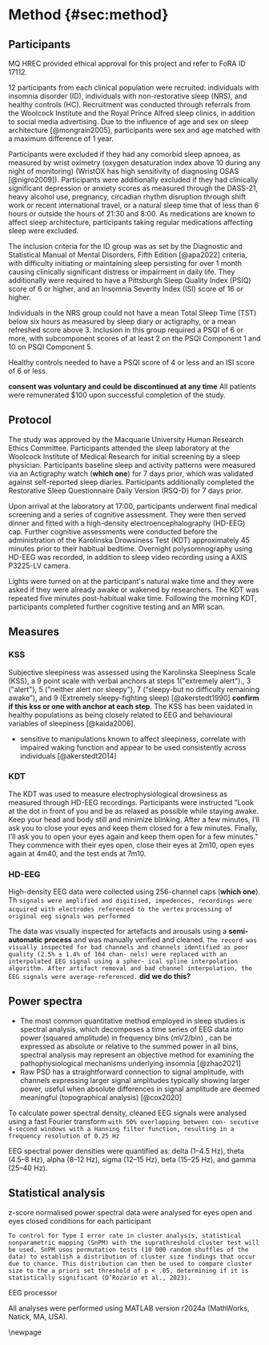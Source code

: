 # Method {#sec:method}

## Participants

MQ HREC provided ethical approval for this project and refer to FoRA ID 17112.


12 participants from each clinical population were recruited: individuals with insomnia disorder (ID), individuals with non-restorative sleep (NRS), and healthy controls (HC). Recruitment was conducted through referrals from the Woolcock Institute and the Royal Prince Alfred sleep clinics, in addition to social media advertising. Due to the influence of age and sex on sleep architecture [@mongrain2005], participants were sex and age matched with a maximum difference of 1 year. 

Participants were excluded if they had any comorbid sleep apnoea, as measured by wrist oximetry (oxygen desaturation index above 10 during any night of monitoring) (WristOX has high sensitivity of diagnosing OSAS [@nigro2009]). Participants were additionally excluded if they had clinically significant depression or anxiety scores as measured through the DASS-21, heavy alcohol use, pregnancy, circadian rhythm disruption through shift work or recent international travel, or a natural sleep time that of less than 6 hours or outside the hours of 21:30 and 8:00. As medications are known to affect sleep architecture, participants taking regular medications affecting sleep were excluded. 

The inclusion criteria for the ID group was as set by the Diagnostic and Statistical Manual of Mental Disorders, Fifth Edition [@apa2022] criteria, with difficulty initiating or maintaining sleep persisting for over 1 month causing clinically significant distress or impairment in daily life. They additionally were required to have a Pittsburgh Sleep Quality Index (PSIQ) score of 6 or higher, and an Insomnia Severity Index (ISI) score of 16 or higher.

Individuals in the NRS group could not have a mean Total Sleep Time (TST) below six hours as measured by sleep diary or actigraphy, or a mean refreshed score above 3. Inclusion in this group required a PSQI of 6 or more, with subcomponent scores of at least 2 on the PSQI Component 1 and 10 on PSQI Component 5. 

Healthy controls needed to have a PSQI score of 4 or less and an ISI score of 6 or less.

**consent was voluntary and could be discontinued at any time** All patients were remunerated $100 upon successful completion of the study. 


## Protocol

The study was approved by the Macquarie University Human Research Ethics Committee. Participants attended the sleep laboratory at the Woolcock Institute of Medical Research for initial screening by a sleep physician. Participants baseline sleep and activity patterns were measured via an Actigraphy watch (**which one**) for 7 days prior, which was validated against self-reported sleep diaries. Participants additionally completed the Restorative Sleep Questionnaire Daily Version (RSQ-D) for 7 days prior. 

Upon arrival at the laboratory at 17:00, participants underwent final medical screening and a series of cognitive assessment. They were then served dinner and fitted with a high-density electroencephalography (HD-EEG) cap. Further cognitive assessments were conducted before the administration of the Karolinska Drowsiness Test (KDT) approximately 45 minutes prior to their habitual bedtime. Overnight polysomnography using HD-EEG was recorded, in addition to sleep video recording using a AXIS P3225-LV camera. 

Lights were turned on at the participant's natural wake time and they were asked if they were already awake or wakened by researchers. The KDT was repeated five minutes post-habitual wake time. Following the morning KDT, participants completed further cognitive testing and an MRI scan. 

## Measures

### KSS

Subjective sleepiness was assessed using the Karolinska Sleepiness Scale (KSS), a 9 point scale with verbal anchors at steps 1("extremely alert")., 3 ("alert"), 5 ("neither alert nor sleepy"), 7 (“sleepy-but no difficulty remaining awake”), and 9 (Extremely sleepy-fighting sleep) [@akerstedt1990] **confirm if this kss or one with anchor at each step**. The KSS has been vaidated in healthy populations as being closely related to EEG and behavioural variables of sleepiness [@kaida2006]. 

  - sensitive to manipulations known to affect sleepiness, correlate with impaired waking function and appear to be used consistently across individuals [@akerstedt2014]

### KDT

The KDT was used to measure electrophysiological drowsiness as measured through HD-EEG recordings. Participants were instructed "Look at the dot in front of you and be as relaxed as possible while staying awake. Keep your head and body still and minimize blinking. After a few minutes, I’ll ask you to close your eyes and keep them closed for a few minutes. Finally, I’ll ask you to open your eyes again and keep them open for a few minutes." They commence with their eyes open, close their eyes at 2m10, open eyes again at 4m40, and the test ends at 7m10.



### HD-EEG
High-density EEG data were collected using 256-channel caps (**which one**). Th
        ```signals were amplified and digitised, impedences, recordings were acquired with electrodes referenced to the vertex```
        ``` processing of original eeg signals was performed ```

The data was visually inspected for artefacts and arousals using a **semi-automatic process** and was manually verified and cleaned. 
      ```The record was visually inspected for bad channels and channels identified as poor quality (2.5% ± 1.4% of 164 chan- nels) were replaced with an interpolated EEG signal using a spher- ical spline interpolation algorithm. After artifact removal and bad channel interpolation, the EEG signals were average-referenced.``` **did we do this?**
      
## Power spectra

-  The most common quantitative method employed in sleep studies is spectral analysis, which decomposes a time series of EEG data into power  (squared amplitude) in frequency bins (mV2/bin) , can be expressed as absolute or relative to the summed power in all bins, spectral analysis may represent an objective method for examining the pathophysiological mechanisms underlying insomnia [@zhao2021]
- Raw PSD has a straightforward connection to signal amplitude, with channels expressing larger signal amplitudes typically showing larger power, useful when absolute differences in signal amplitude are deemed meaningful (topographical analysis) [@cox2020]

      
To calculate power spectral density, cleaned EEG signals were analysed using a fast Fourier transform ```with 50% overlapping between con- secutive 4-second windows with a Hanning filter function, resulting in a frequency resolution of 0.25 Hz``` 

EEG spectral power densities were quantified as: delta (1–4.5 Hz), theta (4.5–8 Hz), alpha (8–12 Hz), sigma (12–15 Hz), beta (15–25 Hz), and gamma (25–40 Hz). 

## Statistical analysis

z-score normalised power spectral data were analysed for eyes open and eyes closed conditions for each participant

```To control for Type I error rate in cluster analysis, statistical nonparametric mapping (SnPM) with the suprathreshold cluster test will be used. SnPM uses permutation tests (10 000 random shuffles of the data) to establish a distribution of cluster size findings that occur due to chance. This distribution can then be used to compare cluster size to the a priori set threshold of p < .05, determining if it is statistically significant (D’Rozario et al., 2023). ```

EEG processor 

All analyses were performed using MATLAB version r2024a (MathWorks, Natick, MA, USA). 


\newpage
   
